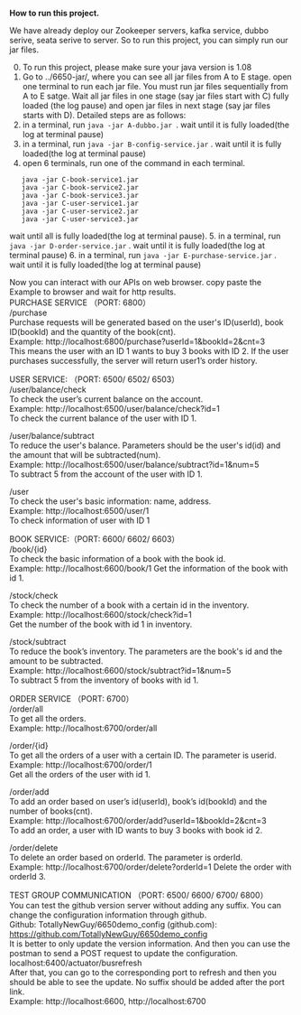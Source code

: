 
**How to run this project.**

We have already deploy our Zookeeper servers, kafka service, dubbo serive, seata serive to server. So to run this project, you can simply run our jar files. 

0. To run this project, please make sure your java version is 1.08
1. Go to ../6650-jar/, where you can see all jar files from A to E stage. open one terminal to run each jar file. You must run jar files sequentially from A to E satge. Wait all jar files in one stage (say jar files start with C) fully loaded (the log pause) and open jar files in next stage (say jar files starts with D). Detailed steps are as follows: 
2. in a terminal, run ```java -jar A-dubbo.jar ```. wait until it is fully loaded(the log at terminal pause)
3. in a terminal, run ```java -jar B-config-service.jar``` . wait until it is fully loaded(the log at terminal pause)
4. open 6 terminals, run one of the command in each terminal.
```
   java -jar C-book-service1.jar
   java -jar C-book-service2.jar
   java -jar C-book-service3.jar
   java -jar C-user-service1.jar
   java -jar C-user-service2.jar
   java -jar C-user-service3.jar
```
 wait until all is fully loaded(the log at terminal pause).
5. in a terminal, run ```java -jar D-order-service.jar``` . wait until it is fully loaded(the log at terminal pause)
6. in a terminal, run ```java -jar E-purchase-service.jar``` . wait until it is fully loaded(the log at terminal pause)

Now you can interact with our APIs on web browser. copy paste the Example to browser and wait for http results.   
PURCHASE SERVICE （PORT: 6800） \
/purchase \
Purchase requests will be generated based on the user's ID(userId), book ID(bookId) and the quantity of the book(cnt). \
Example: http://localhost:6800/purchase?userId=1&bookId=2&cnt=3 \
This means the user with an ID 1 wants to buy 3 books with ID 2. If the user purchases successfully, the server will return user1’s order history. 

USER SERVICE: （PORT: 6500/ 6502/ 6503） \
/user/balance/check \
To check the user’s current balance on the account. \
Example: http://localhost:6500/user/balance/check?id=1  \
To check the current balance of the user with ID 1. 

/user/balance/subtract \
To reduce the user's balance. Parameters should be the user's id(id) and the amount that will be subtracted(num). \
Example: http://localhost:6500/user/balance/subtract?id=1&num=5 \
To subtract 5 from the account of the user with ID 1. 

/user \
To check the user's basic information: name, address. \
Example: http://localhost:6500/user/1 \
To check information of user with ID 1 

BOOK SERVICE:（PORT: 6600/ 6602/ 6603）\
/book/{id}\
To check the basic information of a book with the book id. \
Example: http://localhost:6600/book/1
Get the information of the book with id 1. 

/stock/check \
To check the number of a book with a certain id in the inventory. \
Example: http://localhost:6600/stock/check?id=1 \
Get the number of the book with id 1 in inventory. 

/stock/subtract \
To reduce the book’s inventory. The parameters are the book's id and the amount to be subtracted. \
Example: http://localhost:6600/stock/subtract?id=1&num=5 \
To subtract 5 from the inventory of books with id 1. 

ORDER SERVICE （PORT: 6700） \
/order/all \
To get all the orders. \
Example: http://localhost:6700/order/all 

/order/{id} \
To get all the orders of a user with a certain ID. The parameter is userid.\
Example: http://localhost:6700/order/1 \
Get all the orders of the user with id 1. 

/order/add \
To add an order based on user’s id(userId), book’s id(bookId) and the number of books(cnt). \
Example: http://localhost:6700/order/add?userId=1&bookId=2&cnt=3 \
To add an order, a user with ID wants to buy 3 books with book id 2. 

/order/delete \
To delete an order based on orderId. The parameter is orderId. \
Example: http://localhost:6700/order/delete?orderId=1
Delete the order with orderId 3. 

TEST GROUP COMMUNICATION （PORT: 6500/ 6600/ 6700/ 6800）\
You can test the github version server without adding any suffix.  You can change the configuration information through github.\
Github: TotallyNewGuy/6650demo_config (github.com): https://github.com/TotallyNewGuy/6650demo_config \
It is better to only update the version information. And then you can use the postman to send a POST request to update the configuration. \
localhost:6400/actuator/busrefresh  
After that, you can go to the corresponding port to refresh and then you should be able to see the update. No suffix should be added after the port link.\
Example: http://localhost:6600, http://localhost:6700



